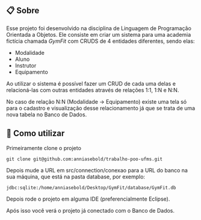  ## 📋 Sobre
  Esse projeto foi desenvolvido na disciplina de Linguagem de Programação Orientada a Objetos.
  Ele consiste em criar um sistema para uma academia fictícia chamada _GymFit_ com CRUDS de 4 entidades diferentes, sendo elas:
  - Modalidade
  - Aluno
  - Instrutor
  - Equipamento

  Ao utilizar o sistema é possível fazer um CRUD de cada uma delas e relacioná-las com outras entidades através de relações 1:1, 1:N e N:N.

  No caso de relação N:N (Modalidade -> Equipamento) existe uma tela só para o cadastro e visualização desse relacionamento já que se trata de uma nova tabela no Banco de Dados.

## 💾 Como utilizar 

Primeiramente clone o projeto
      
    git clone git@github.com:anniasebold/trabalho-poo-ufms.git

Depois mude a URL em src/connection/conexao para a URL do banco na sua máquina, que está na pasta database, por exemplo:

    jdbc:sqlite:/home/anniasebold/Desktop/GymFit/database/GymFit.db

Depois rode o projeto em alguma IDE (preferencialmente Eclipse).

Após isso você verá o projeto já conectado com o Banco de Dados.
